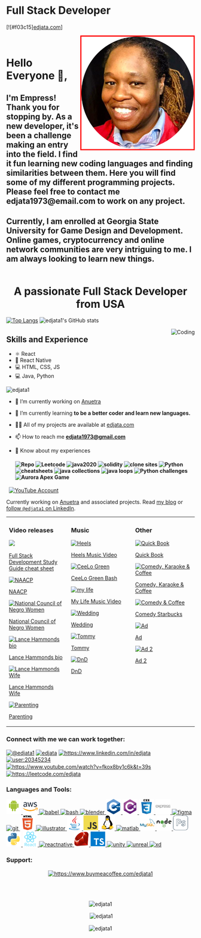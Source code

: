 <h1>Full Stack Developer</h1>

[![#f03c15][edjata.com](https://edjata.com)]

<table>
  &ensp;<img align="right" alt="Coding" width="300" src="profilepix2-round.png" style="border: 3px solid red">
  <div>
    <h1>Hello Everyone 👋,</h1>
    <h2>I'm Empress! 
    Thank you for stopping by. As a new developer, it's been a challenge making an entry into the field. I find it fun learning new coding languages and finding similarities between them. Here you will find some of my different programming projects. Please feel free to contact me edjata1973@email.com to work on any project.
  </h2>
<div>
<div>
  <h2>
    Currently, I am enrolled at Georgia State University for Game Design and Development. Online games, cryptocurrency and online network communities are very
    intriguing to me. I am always looking to learn new things.
  </h2>
<div>
</table>
    
<h1 align="center">A passionate Full Stack Developer from USA</h1>
  
  [![Top Langs](https://github-readme-stats.vercel.app/api/top-langs/?username=edjata1&show_icons=true&theme=radical)](https://github.com/edjata1/github-readme-stats)
  ![edjata1's GitHub stats](https://github-readme-stats.vercel.app/api?username=edjata1&show_icons=true&theme=radical)

<img align="right" height="200px" alt="Coding" src="https://swansoftwaresolutions.com/wp-content/uploads/2020/04/05.14.20-Meet-a-Full-Stack-Developer-Vlad-Ryba-1024x576.jpg">

## Skills and Experience
* ⚛ React
* 📱 React Native
* 💻 HTML, CSS, JS
* 💻 Java, Python

<p align="left"> <img src="https://komarev.com/ghpvc/?username=edjata1&label=Profile%20views&color=0e75b6&style=flat" alt="edjata1" /> </p>

- 🔭 I’m currently working on [Anuetra](anuetra.com)

- 🌱 I’m currently learning **to be a better coder and learn new languages.**

- 👨‍💻 All of my projects are available at [edjata.com](edjata.com)

- 📫 How to reach me **edjata1973@gmail.com**

- 📄 Know about my experiences <h4> ![Repo](https://github.com/edjata1?tab=repositories) ![Leetcode](https://github.com/edjata1/Leetcode_Problems) ![java2020](https://github.com/edjata1/java2020) ![solidity](https://github.com/edjata1/solidity) ![clone sites](https://github.com/edjata1/clone_sites) ![Python](https://github.com/edjata1/Python_Advanced) ![cheatsheets](https://github.com/edjata1/learning_cheatsheets) ![java collections](https://github.com/edjata1/java_collections) ![java loops](https://github.com/edjata1/java_loops) ![Python challenges](https://github.com/edjata1/Python_challenges) ![Aurora Apex Game](https://github.com/edjata1/AuroraApex)</h4>

&ensp;<a href="https://www.youtube.com/channel/UCnf7FsfBvhvhlQlSEpEX6gA"><img src="https://cdn.worldvectorlogo.com/logos/youtube-icon.svg" title="YouTube" alt="YouTube Account" width="40"/></a>

  
Currently working on [Anuetra](https://anuetra.com/) and associated projects. Read [my blog](https://edjata.com/) or <a href="https://edjata.com" rel="me">follow `@edjata1` on LinkedIn</a>.

<table><tr><td valign="top" width="33%">

### Video releases
<!-- recent_releases starts -->
  <a href="https://www.youtube.com/watch?v=fkox8by1c6k&t=0s" target="_blank"><img src="http://img.youtube.com/vi/fkox8by1c6k/0.jpg" ></a>

[Full Stack Development Study Guide cheat sheet](https://www.youtube.com/watch?v=fkox8by1c6k&t=0s)

[![NAACP](http://img.youtube.com/vi/N9I4OFhkWKg/0.jpg)](https://www.youtube.com/watch?v=N9I4OFhkWKg&t=0s)

[NAACP](https://www.youtube.com/watch?v=N9I4OFhkWKg&t=0s)  
  
[![National Council of Negro Women](http://img.youtube.com/vi/99RivOt6ns8/0.jpg)](https://www.youtube.com/watch?v=99RivOt6ns8&t=0s)
  
[National Council of Negro Women](https://www.youtube.com/watch?v=99RivOt6ns8&t=0s)

[![Lance Hammonds bio](http://img.youtube.com/vi/7fqg1tyRIFs/0.jpg)](https://www.youtube.com/watch?v=7fqg1tyRIFs&t=0s)

[Lance Hammonds bio](https://www.youtube.com/watch?v=7fqg1tyRIFs&t=0s)

[![Lance Hammonds Wife](http://img.youtube.com/vi/5KopdcwshFA/0.jpg)](https://www.youtube.com/watch?v=5KopdcwshFA&t=0s)

[Lance Hammonds Wife](https://www.youtube.com/watch?v=5KopdcwshFA&t=0s)  

[![Parenting](http://img.youtube.com/vi/JH77FtA5zDA/0.jpg)](https://www.youtube.com/watch?v=JH77FtA5zDA&t=0s)
  
[Parenting](https://www.youtube.com/watch?v=JH77FtA5zDA)
<!-- recent_releases ends -->
</td><td valign="top" width="34%">

### Music
<!-- Videos -->
[![Heels](http://img.youtube.com/vi/MwoIEGSuh-o/0.jpg)](https://www.youtube.com/watch?v=MwoIEGSuh-o&t=0s)

[Heels Music Video](https://www.youtube.com/watch?v=MwoIEGSuh-o&t=0s)

[![CeeLo Green](http://img.youtube.com/vi/byfyEC_PmHw/0.jpg)](https://www.youtube.com/watch?v=byfyEC_PmHw&t=0s)

[CeeLo Green Bash](https://www.youtube.com/watch?v=byfyEC_PmHw&t=0s)
  
[![my life](http://img.youtube.com/vi/4WsFvXPPi8Y/0.jpg)](https://www.youtube.com/watch?v=4WsFvXPPi8Y&t=0s)

[My Life Music Video](https://www.youtube.com/watch?v=4WsFvXPPi8Y&t=0s) 
  
[![Wedding](http://img.youtube.com/vi/e0B5q5-zRNE/0.jpg)](https://www.youtube.com/watch?v=e0B5q5-zRNE&t=0s)
  
[Wedding](https://www.youtube.com/watch?v=e0B5q5-zRNE)
  
[![Tommy](http://img.youtube.com/vi/fZord5Doyu4/0.jpg)](https://www.youtube.com/watch?v=fZord5Doyu4&t=0s)
  
[Tommy](https://www.youtube.com/watch?v=fZord5Doyu4)
  
[![DnD](http://img.youtube.com/vi/aoNg4Vs9O4A/0.jpg)](https://www.youtube.com/watch?v=aoNg4Vs9O4A&t=0s)

[DnD](https://www.youtube.com/watch?v=aoNg4Vs9O4A)

<!-- blog ends -->
</td><td valign="top" width="33%">

### Other
<!-- tils starts -->
[![Quick Book](http://img.youtube.com/vi/IkjD48RiOno/0.jpg)](https://www.youtube.com/watch?v=IkjD48RiOno&t=0s)

[Quick Book](https://www.youtube.com/watch?v=IkjD48RiOno&t=0s)

[![Comedy, Karaoke & Coffee](http://img.youtube.com/vi/Zb09yRsWAzg/0.jpg)](https://www.youtube.com/watch?v=Zb09yRsWAzg&t=0s)

[Comedy, Karaoke & Coffee](https://www.youtube.com/watch?v=Zb09yRsWAzg&t=0s)
  
[![Comedy & Coffee](http://img.youtube.com/vi/s47myteE8RQ/0.jpg)](https://www.youtube.com/watch?v=s47myteE8RQ&t=0s)
  
[Comedy Starbucks](https://www.youtube.com/watch?v=s47myteE8RQ)
  
[![Ad](http://img.youtube.com/vi/O8Vl7a492OM/0.jpg)](https://www.youtube.com/watch?v=O8Vl7a492OM&t=0s)

[Ad](https://www.youtube.com/watch?v=O8Vl7a492OM)
  
[![Ad 2](http://img.youtube.com/vi/HwDQlrUK9Bo/0.jpg)](https://www.youtube.com/watch?v=HwDQlrUK9Bo&t=0s)

[Ad 2](https://www.youtube.com/watch?v=HwDQlrUK9Bo)
<!-- tils ends -->
</td></tr></table>

<h3 align="left">Connect with me we can work together:</h3>
<p align="left">
<a href="https://dev.to/@edjata1" target="blank"><img align="center" src="https://raw.githubusercontent.com/rahuldkjain/github-profile-readme-generator/master/src/images/icons/Social/devto.svg" alt="@edjata1" height="30" width="40" /></a>
<a href="https://twitter.com/edjata" target="blank"><img align="center" src="https://raw.githubusercontent.com/rahuldkjain/github-profile-readme-generator/master/src/images/icons/Social/twitter.svg" alt="edjata" height="30" width="40" /></a>
<a href="https://linkedin.com/in/https://www.linkedin.com/in/edjata" target="blank"><img align="center" src="https://raw.githubusercontent.com/rahuldkjain/github-profile-readme-generator/master/src/images/icons/Social/linked-in-alt.svg" alt="https://www.linkedin.com/in/edjata" height="30" width="40" /></a>
<a href="https://stackoverflow.com/users/user:20345234" target="blank"><img align="center" src="https://raw.githubusercontent.com/rahuldkjain/github-profile-readme-generator/master/src/images/icons/Social/stack-overflow.svg" alt="user:20345234" height="30" width="40" /></a>
<a href="https://www.youtube.com/c/https://www.youtube.com/watch?v=fkox8by1c6k&t=39s" target="blank"><img align="center" src="https://raw.githubusercontent.com/rahuldkjain/github-profile-readme-generator/master/src/images/icons/Social/youtube.svg" alt="https://www.youtube.com/watch?v=fkox8by1c6k&t=39s" height="30" width="40" /></a>
<a href="https://www.leetcode.com/https://leetcode.com/edjata" target="blank"><img align="center" src="https://raw.githubusercontent.com/rahuldkjain/github-profile-readme-generator/master/src/images/icons/Social/leet-code.svg" alt="https://leetcode.com/edjata" height="30" width="40" /></a>
</p>

<h3 align="left">Languages and Tools:</h3>
<p align="left"> <a href="https://developer.android.com" target="_blank" rel="noreferrer"> <img src="https://raw.githubusercontent.com/devicons/devicon/master/icons/android/android-original-wordmark.svg" alt="android" width="40" height="40"/> </a> <a href="https://aws.amazon.com" target="_blank" rel="noreferrer"> <img src="https://raw.githubusercontent.com/devicons/devicon/master/icons/amazonwebservices/amazonwebservices-original-wordmark.svg" alt="aws" width="40" height="40"/> </a> <a href="https://babeljs.io/" target="_blank" rel="noreferrer"> <img src="https://www.vectorlogo.zone/logos/babeljs/babeljs-icon.svg" alt="babel" width="40" height="40"/> </a> <a href="https://www.gnu.org/software/bash/" target="_blank" rel="noreferrer"> <img src="https://www.vectorlogo.zone/logos/gnu_bash/gnu_bash-icon.svg" alt="bash" width="40" height="40"/> </a> <a href="https://www.blender.org/" target="_blank" rel="noreferrer"> <img src="https://download.blender.org/branding/community/blender_community_badge_white.svg" alt="blender" width="40" height="40"/> </a> <a href="https://www.w3schools.com/cpp/" target="_blank" rel="noreferrer"> <img src="https://raw.githubusercontent.com/devicons/devicon/master/icons/cplusplus/cplusplus-original.svg" alt="cplusplus" width="40" height="40"/> </a> <a href="https://www.w3schools.com/cs/" target="_blank" rel="noreferrer"> <img src="https://raw.githubusercontent.com/devicons/devicon/master/icons/csharp/csharp-original.svg" alt="csharp" width="40" height="40"/> </a> <a href="https://www.w3schools.com/css/" target="_blank" rel="noreferrer"> <img src="https://raw.githubusercontent.com/devicons/devicon/master/icons/css3/css3-original-wordmark.svg" alt="css3" width="40" height="40"/> </a> <a href="https://expressjs.com" target="_blank" rel="noreferrer"> <img src="https://raw.githubusercontent.com/devicons/devicon/master/icons/express/express-original-wordmark.svg" alt="express" width="40" height="40"/> </a> <a href="https://www.figma.com/" target="_blank" rel="noreferrer"> <img src="https://www.vectorlogo.zone/logos/figma/figma-icon.svg" alt="figma" width="40" height="40"/> </a> <a href="https://git-scm.com/" target="_blank" rel="noreferrer"> <img src="https://www.vectorlogo.zone/logos/git-scm/git-scm-icon.svg" alt="git" width="40" height="40"/> </a> <a href="https://www.w3.org/html/" target="_blank" rel="noreferrer"> <img src="https://raw.githubusercontent.com/devicons/devicon/master/icons/html5/html5-original-wordmark.svg" alt="html5" width="40" height="40"/> </a> <a href="https://www.adobe.com/in/products/illustrator.html" target="_blank" rel="noreferrer"> <img src="https://www.vectorlogo.zone/logos/adobe_illustrator/adobe_illustrator-icon.svg" alt="illustrator" width="40" height="40"/> </a> <a href="https://www.java.com" target="_blank" rel="noreferrer"> <img src="https://raw.githubusercontent.com/devicons/devicon/master/icons/java/java-original.svg" alt="java" width="40" height="40"/> </a> <a href="https://developer.mozilla.org/en-US/docs/Web/JavaScript" target="_blank" rel="noreferrer"> <img src="https://raw.githubusercontent.com/devicons/devicon/master/icons/javascript/javascript-original.svg" alt="javascript" width="40" height="40"/> </a> <a href="https://www.linux.org/" target="_blank" rel="noreferrer"> <img src="https://raw.githubusercontent.com/devicons/devicon/master/icons/linux/linux-original.svg" alt="linux" width="40" height="40"/> </a> <a href="https://www.mathworks.com/" target="_blank" rel="noreferrer"> <img src="https://upload.wikimedia.org/wikipedia/commons/2/21/Matlab_Logo.png" alt="matlab" width="40" height="40"/> </a> <a href="https://www.mysql.com/" target="_blank" rel="noreferrer"> <img src="https://raw.githubusercontent.com/devicons/devicon/master/icons/mysql/mysql-original-wordmark.svg" alt="mysql" width="40" height="40"/> </a> <a href="https://nodejs.org" target="_blank" rel="noreferrer"> <img src="https://raw.githubusercontent.com/devicons/devicon/master/icons/nodejs/nodejs-original-wordmark.svg" alt="nodejs" width="40" height="40"/> </a> <a href="https://www.photoshop.com/en" target="_blank" rel="noreferrer"> <img src="https://raw.githubusercontent.com/devicons/devicon/master/icons/photoshop/photoshop-line.svg" alt="photoshop" width="40" height="40"/> </a> <a href="https://www.python.org" target="_blank" rel="noreferrer"> <img src="https://raw.githubusercontent.com/devicons/devicon/master/icons/python/python-original.svg" alt="python" width="40" height="40"/> </a> <a href="https://reactjs.org/" target="_blank" rel="noreferrer"> <img src="https://raw.githubusercontent.com/devicons/devicon/master/icons/react/react-original-wordmark.svg" alt="react" width="40" height="40"/> </a> <a href="https://reactnative.dev/" target="_blank" rel="noreferrer"> <img src="https://reactnative.dev/img/header_logo.svg" alt="reactnative" width="40" height="40"/> </a> <a href="https://www.ruby-lang.org/en/" target="_blank" rel="noreferrer"> <img src="https://raw.githubusercontent.com/devicons/devicon/master/icons/ruby/ruby-original.svg" alt="ruby" width="40" height="40"/> </a> <a href="https://www.typescriptlang.org/" target="_blank" rel="noreferrer"> <img src="https://raw.githubusercontent.com/devicons/devicon/master/icons/typescript/typescript-original.svg" alt="typescript" width="40" height="40"/> </a> <a href="https://unity.com/" target="_blank" rel="noreferrer"> <img src="https://www.vectorlogo.zone/logos/unity3d/unity3d-icon.svg" alt="unity" width="40" height="40"/> </a> <a href="https://unrealengine.com/" target="_blank" rel="noreferrer"> <img src="https://raw.githubusercontent.com/kenangundogan/fontisto/036b7eca71aab1bef8e6a0518f7329f13ed62f6b/icons/svg/brand/unreal-engine.svg" alt="unreal" width="40" height="40"/> </a> <a href="https://www.adobe.com/products/xd.html" target="_blank" rel="noreferrer"> <img src="https://cdn.worldvectorlogo.com/logos/adobe-xd.svg" alt="xd" width="40" height="40"/> </a> </p>

<h3 align="left">Support:</h3>
<p align="center"><a href="https://www.buymeacoffee.com/https://www.buymeacoffee.com/edjata1"> <img align="center" src="https://cdn.buymeacoffee.com/buttons/v2/default-yellow.png" height="50" width="210" alt="https://www.buymeacoffee.com/edjata1" /></a></p><br><br>

<p align="center"><img align="center" src="https://github-readme-stats.vercel.app/api/top-langs?username=edjata1&show_icons=true&theme=radical" alt="edjata1" /></p>

<p align="center">&nbsp;<img align="center" src="https://github-readme-stats.vercel.app/api?username=edjata1&show_icons=true&theme=radical" alt="edjata1" /></p>

<p align="center"><img align="center" src="https://github-readme-streak-stats.herokuapp.com/?user=edjata1&show_icons=true&theme=radical" alt="edjata1" /></p>

